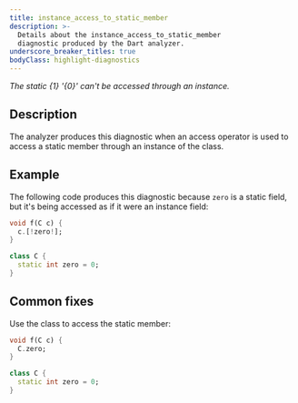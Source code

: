 ```yaml
---
title: instance_access_to_static_member
description: >-
  Details about the instance_access_to_static_member
  diagnostic produced by the Dart analyzer.
underscore_breaker_titles: true
bodyClass: highlight-diagnostics
---
```


_The static {1} '{0}' can't be accessed through an instance._

## Description

The analyzer produces this diagnostic when an access operator is used to
access a static member through an instance of the class.

## Example

The following code produces this diagnostic because `zero` is a static
field, but it's being accessed as if it were an instance field:

```dart
void f(C c) {
  c.[!zero!];
}

class C {
  static int zero = 0;
}
```

## Common fixes

Use the class to access the static member:

```dart
void f(C c) {
  C.zero;
}

class C {
  static int zero = 0;
}
```
